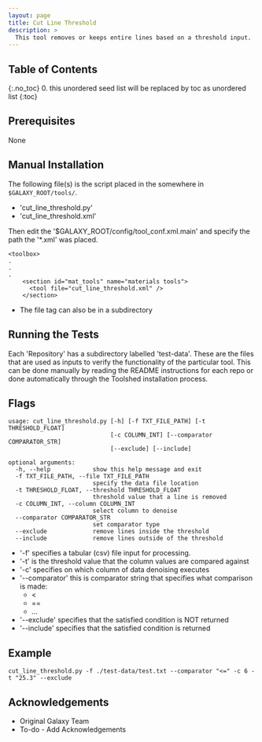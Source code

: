 ```yaml
---
layout: page
title: Cut Line Threshold
description: >
  This tool removes or keeps entire lines based on a threshold input.
---
```


## Table of Contents
{:.no_toc}
0. this unordered seed list will be replaced by toc as unordered list
{:toc}

## Prerequisites
None



## Manual Installation 
The following file(s) is the script placed in the somewhere in `$GALAXY_ROOT/tools/`.
* 'cut_line_threshold.py'
* 'cut_line_threshold.xml'
	
Then edit the '$GALAXY_ROOT/config/tool_conf.xml.main' and specify the path the '*.xml' was placed.

~~~
<toolbox>
.
.
.
    <section id="mat_tools" name="materials tools">
      <tool file="cut_line_threshold.xml" />
    </section>
~~~

* The file tag can also be in a subdirectory

## Running the Tests
Each 'Repository' has a subdirectory labelled 'test-data'. These are the files that are used as inputs to verify the functionality of the particular tool. This can be done manually by reading the README instructions for each repo or done automatically through the Toolshed installation process.


## Flags

~~~
usage: cut_line_threshold.py [-h] [-f TXT_FILE_PATH] [-t THRESHOLD_FLOAT]
                             [-c COLUMN_INT] [--comparator COMPARATOR_STR]
                             [--exclude] [--include]

optional arguments:
  -h, --help            show this help message and exit
  -f TXT_FILE_PATH, --file TXT_FILE_PATH
                        specify the data file location
  -t THRESHOLD_FLOAT, --threshold THRESHOLD_FLOAT
                        threshold value that a line is removed
  -c COLUMN_INT, --column COLUMN_INT
                        select column to denoise
  --comparator COMPARATOR_STR
                        set comparator type
  --exclude             remove lines inside the threshold
  --include             remove lines outside of the threshold
~~~

* '-f' specifies a tabular (csv) file input for processing.
* '-t' is the threshold value that the column values are compared against
* '-c' specifies on which column of data denoising executes
* '--comparator' this is comparator string that specifies what comparison is made:
	* <
	* ==
	* …  
* '--exclude' specifies that the satisfied condition is NOT returned
* '--include' specifies that the satisfied condition is returned


## Example

~~~
cut_line_threshold.py -f ./test-data/test.txt --comparator "<=" -c 6 -t "25.3" --exclude
~~~

## Acknowledgements 
* Original Galaxy Team
* To-do - Add Acknowledgements 